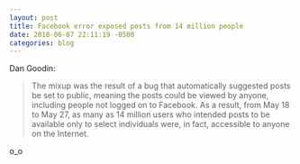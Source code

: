 ```yaml
---
layout: post
title: Facebook error exposed posts from 14 million people
date: 2018-06-07 22:11:19 -0500
categories: blog
---
```

Dan Goodin:

>The mixup was the result of a bug that automatically suggested posts be set to public, meaning the posts could be viewed by anyone, including people not logged on to Facebook. As a result, from May 18 to May 27, as many as 14 million users who intended posts to be available only to select individuals were, in fact, accessible to anyone on the Internet.

o_o
